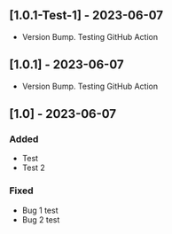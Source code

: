 ## [1.0.1-Test-1] - 2023-06-07
- Version Bump. Testing GitHub Action
## [1.0.1] - 2023-06-07
- Version Bump. Testing GitHub Action

## [1.0] - 2023-06-07
### Added
- Test
- Test 2

### Fixed
- Bug 1 test
- Bug 2 test